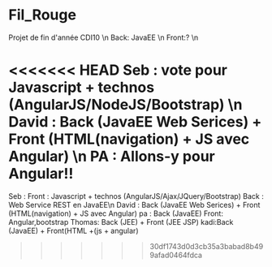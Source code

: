 # Fil_Rouge
Projet de fin d'année CDI10 \n
Back: JavaEE \n
Front:? \n

<<<<<<< HEAD
Seb   : vote pour Javascript + technos (AngularJS/NodeJS/Bootstrap) \n
David : Back (JavaEE Web Serices) + Front (HTML(navigation) + JS avec Angular) \n
PA    : Allons-y pour Angular!! 
=======
Seb   : Front : Javascript + technos (AngularJS/Ajax/JQuery/Bootstrap) Back : Web Service REST en JavaEE\n 
David : Back (JavaEE Web Serices) + Front (HTML(navigation) + JS avec Angular)
pa    : Back (JavaEE) Front: Angular,bootstrap
Thomas: Back (JEE) + Front (JEE JSP)
kadi:Back (JavaEE) + Front(HTML +(js + angular)

>>>>>>> 30df1743d0d3cb35a3babad8b499afad0464fdca
 
